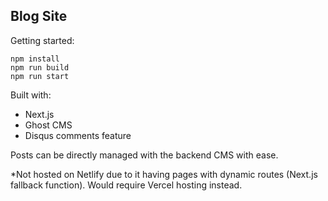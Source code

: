 ## Blog Site

Getting started:
```
npm install
npm run build
npm run start
```

Built with:

- Next.js
- Ghost CMS
- Disqus comments feature

Posts can be directly managed with the backend CMS with ease.

*Not hosted on Netlify due to it having pages with dynamic routes (Next.js fallback function). Would require Vercel hosting instead. 
